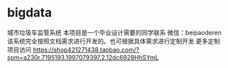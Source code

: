 # bigdata
城市垃圾车监管系统
本项目是一个毕业设计需要的同学联系 微信：beipaoderen
该系统完全按照文档需求进行开发的。也可根据具体需求进行定制开发
更多定制项目访问 https://shop421271438.taobao.com/?spm=a230r.7195193.1997079397.2.12dc6928HhSYmL
